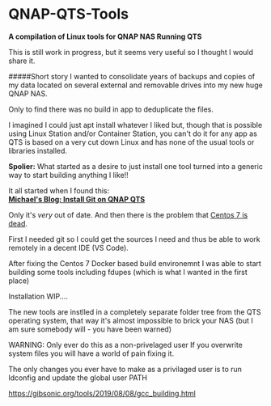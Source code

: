 # QNAP-QTS-Tools
**A compilation of Linux tools for QNAP NAS Running QTS**

This is still work in progress, but it seems very useful so I thought I would share it.

#####Short story
I wanted to consolidate years of backups and copies of my
data located on several external and removable drives into
my new huge QNAP NAS.

Only to find there was no build in app to deduplicate the files.

I imagined I could just apt install whatever I liked but, though that is possible using Linux Station and/or Container Station, you can't do it for any app as QTS is based on a very cut down Linux and 
has none of the usual tools or libraries installed.

**Spolier:** What started as a desire to just install one tool turned into a generic way to start building anything I like!!

It all started when I found this:  
**[Michael's Blog: Install Git on QNAP QTS](https://sdhuang32.github.io/install-git-on-qts)**


Only it's *very* out of date.  And then there is the problem that [Centos 7 is dead](https://www.theregister.com/2021/01/26/killing_centos/).

First I needed git so I could get the sources I need and thus be able to work remotely in a decent IDE (VS Code).

After fixing the Centos 7 Docker based build environemnt I was able to start building some tools including fdupes (which is what I wanted in the first place)

Installation
WIP....

The new tools are instlled in a completely separate folder tree from the QTS operating system, that way it's almost impossible to brick your NAS (but I am sure somebody will - you have been warned)

WARNING:
Only ever do this as a non-privelaged user
If you overwrite system files you will have a world of pain fixing it.

The only changes you ever have to make as a privilaged user is to run ldconfig and update
the global user PATH





https://gibsonic.org/tools/2019/08/08/gcc_building.html